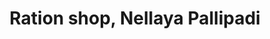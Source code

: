 ---
title: "Ration shop, Nellaya Pallipadi"
url: /nellaya/ration-shop-nellaya-pallipadi/
shop: convenience
---